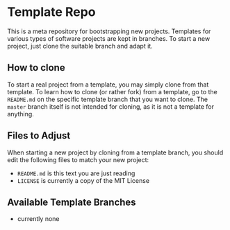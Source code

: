 # Template Repo

This is a meta repository for bootstrapping new projects.
Templates for various types of software projects are kept in branches.
To start a new project, just clone the suitable branch and adapt it.

## How to clone

To start a real project from a template, you may simply clone from that template.
To learn how to clone (or rather fork) from a template, go to the `README.md`
on the specific template branch that you want to clone. The `master` branch
itself is not intended for cloning, as it is not a template for anything.

## Files to Adjust

When starting a new project by cloning from a template branch, you should edit the
following files to match your new project:

- `README.md` is this text you are just reading
- `LICENSE` is currently a copy of the MIT License

## Available Template Branches

- currently none
